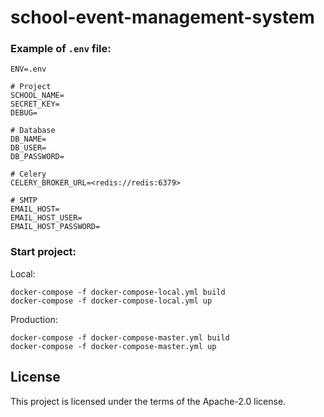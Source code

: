 # school-event-management-system

### Example of `.env` file:

```dotenv
ENV=.env

# Project
SCHOOL_NAME=
SECRET_KEY=
DEBUG=

# Database
DB_NAME=
DB_USER=
DB_PASSWORD=

# Celery
CELERY_BROKER_URL=<redis://redis:6379>

# SMTP
EMAIL_HOST=
EMAIL_HOST_USER=
EMAIL_HOST_PASSWORD=

```

### Start project:

Local:
```shell
docker-compose -f docker-compose-local.yml build
docker-compose -f docker-compose-local.yml up
```

Production:
```shell
docker-compose -f docker-compose-master.yml build
docker-compose -f docker-compose-master.yml up
```

## License

This project is licensed under the terms of the Apache-2.0 license.
